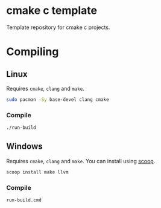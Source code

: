 # cmake c template

Template repository for cmake c projects.

# Compiling

## Linux

Requires `cmake`, `clang` and `make`.

```bash
sudo pacman -Sy base-devel clang cmake
```

### Compile

```bash
./run-build
```

## Windows

Requires `cmake`, `clang` and `make`. You can install using [scoop](https://scoop.sh/).

```bash
scoop install make llvm
```

### Compile

```cmd
run-build.cmd
```
